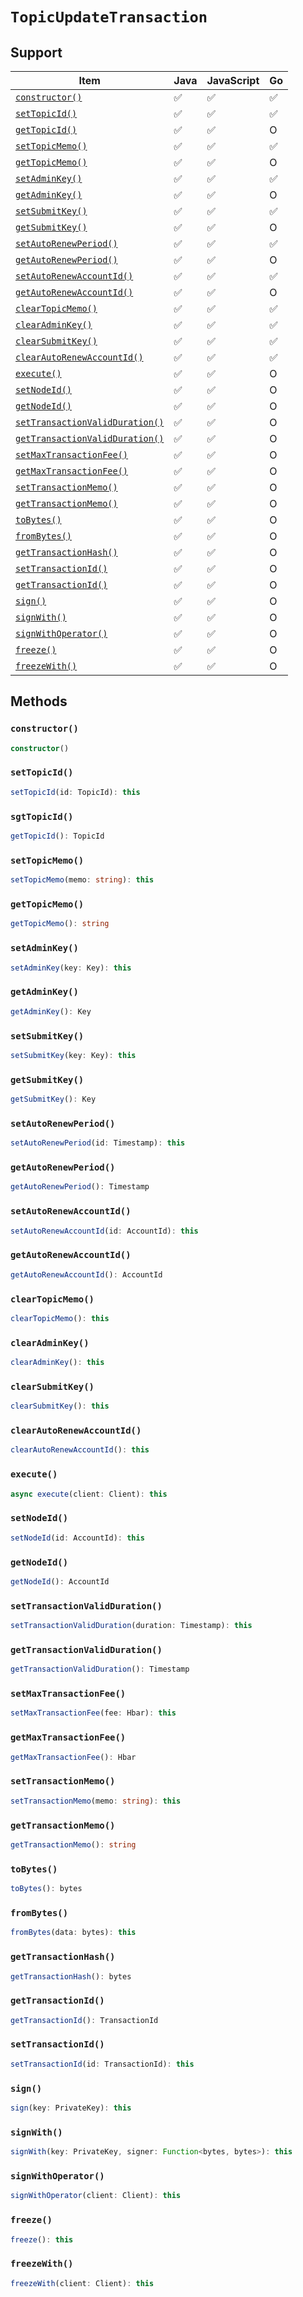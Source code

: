 # `TopicUpdateTransaction`

## Support

| Item | Java | JavaScript | Go
| - | - | - | - |
| [`constructor()`](#constructor) | ✅ | ✅ | ✅
| [`setTopicId()`](#settopicid) | ✅ | ✅ | ✅
| [`getTopicId()`](#gettopicid) | ✅ | ✅ | O
| [`setTopicMemo()`](#settopicmemo) | ✅ | ✅ | ✅
| [`getTopicMemo()`](#gettopicmemo) | ✅ | ✅ | O
| [`setAdminKey()`](#setadminkey) | ✅ | ✅ | ✅
| [`getAdminKey()`](#getadminkey) | ✅ | ✅ | O
| [`setSubmitKey()`](#setsubmitkey) | ✅ | ✅ | ✅
| [`getSubmitKey()`](#getsubmitkey) | ✅ | ✅ | O
| [`setAutoRenewPeriod()`](#setautorenewperiod) | ✅ | ✅ | ✅
| [`getAutoRenewPeriod()`](#getautorenewperiod) | ✅ | ✅ | O
| [`setAutoRenewAccountId()`](#setautorenewaccountid) | ✅ | ✅ | ✅
| [`getAutoRenewAccountId()`](#getautorenewaccountid) | ✅ | ✅ | O
| [`clearTopicMemo()`](#clearyopicmemo) | ✅ | ✅ | ✅
| [`clearAdminKey()`](#clearadminkey) | ✅ | ✅ | ✅
| [`clearSubmitKey()`](#cleardubmitkey) | ✅ | ✅ | ✅
| [`clearAutoRenewAccountId()`](#clearsutotenewsccountid) | ✅ | ✅ | ✅
| [`execute()`](#execute) | ✅ | ✅ | O
| [`setNodeId()`](#setnodeid) | ✅ | ✅ | O
| [`getNodeId()`](#getnodeid) | ✅ | ✅ | O
| [`setTransactionValidDuration()`](#settransactionvalidduration) | ✅ | ✅ | O
| [`getTransactionValidDuration()`](#gettransactionvalidduration) | ✅ | ✅ | O
| [`setMaxTransactionFee()`](#setmaxtransactionfee) | ✅ | ✅ | O
| [`getMaxTransactionFee()`](#getmaxtransactionfee) | ✅ | ✅ | O
| [`setTransactionMemo()`](#settransactionmemo) | ✅ | ✅ | O
| [`getTransactionMemo()`](#gettransactionmemo) | ✅ | ✅ | O
| [`toBytes()`](#tobytes) | ✅ | ✅ | O
| [`fromBytes()`](#frombytes) | ✅ | ✅ | O
| [`getTransactionHash()`](#gettransactionhash) | ✅ | ✅ | O
| [`setTransactionId()`](#settransactionid) | ✅ | ✅ | O
| [`getTransactionId()`](#gettransactionid) | ✅ | ✅ | O
| [`sign()`](#sign) | ✅ | ✅ | O
| [`signWith()`](#signwith) | ✅ | ✅ | O
| [`signWithOperator()`](#signwithoperator) | ✅ | ✅ | O
| [`freeze()`](#freeze) | ✅ |  ✅ | O
| [`freezeWith()`](#freezewith) | ✅ | ✅ | O

## Methods

### `constructor()`

```typescript
constructor()
```

### `setTopicId()`

```typescript
setTopicId(id: TopicId): this
```

### `sgtTopicId()`

```typescript
getTopicId(): TopicId
```

### `setTopicMemo()`

```typescript
setTopicMemo(memo: string): this
```

### `getTopicMemo()`

```typescript
getTopicMemo(): string
```

### `setAdminKey()`

```typescript
setAdminKey(key: Key): this
```

### `getAdminKey()`

```typescript
getAdminKey(): Key
```

### `setSubmitKey()`

```typescript
setSubmitKey(key: Key): this
```

### `getSubmitKey()`

```typescript
getSubmitKey(): Key
```

### `setAutoRenewPeriod()`

```typescript
setAutoRenewPeriod(id: Timestamp): this
```

### `getAutoRenewPeriod()`

```typescript
getAutoRenewPeriod(): Timestamp
```

### `setAutoRenewAccountId()`

```typescript
setAutoRenewAccountId(id: AccountId): this
```

### `getAutoRenewAccountId()`

```typescript
getAutoRenewAccountId(): AccountId
```

### `clearTopicMemo()`

```typescript
clearTopicMemo(): this
```

### `clearAdminKey()`

```typescript
clearAdminKey(): this
```

### `clearSubmitKey()`

```typescript
clearSubmitKey(): this
```

### `clearAutoRenewAccountId()`

```typescript
clearAutoRenewAccountId(): this
```

### `execute()`

```typescript
async execute(client: Client): this
```

### `setNodeId()`

```typescript
setNodeId(id: AccountId): this
```

### `getNodeId()`

```typescript
getNodeId(): AccountId
```

### `setTransactionValidDuration()`

```typescript
setTransactionValidDuration(duration: Timestamp): this
```

### `getTransactionValidDuration()`

```typescript
getTransactionValidDuration(): Timestamp
```

### `setMaxTransactionFee()`

```typescript
setMaxTransactionFee(fee: Hbar): this
```

### `getMaxTransactionFee()`

```typescript
getMaxTransactionFee(): Hbar
```

### `setTransactionMemo()`

```typescript
setTransactionMemo(memo: string): this
```

### `getTransactionMemo()`

```typescript
getTransactionMemo(): string
```

### `toBytes()`

```typescript
toBytes(): bytes
```

### `fromBytes()`

```typescript
fromBytes(data: bytes): this
```

### `getTransactionHash()`

```typescript
getTransactionHash(): bytes
```

### `getTransactionId()`

```typescript
getTransactionId(): TransactionId
```

### `setTransactionId()`

```typescript
setTransactionId(id: TransactionId): this
```

### `sign()`

```typescript
sign(key: PrivateKey): this
```

### `signWith()`

```typescript
signWith(key: PrivateKey, signer: Function<bytes, bytes>): this
```

### `signWithOperator()`

```typescript
signWithOperator(client: Client): this
```

### `freeze()`

```typescript
freeze(): this
```

### `freezeWith()`

```typescript
freezeWith(client: Client): this
```
